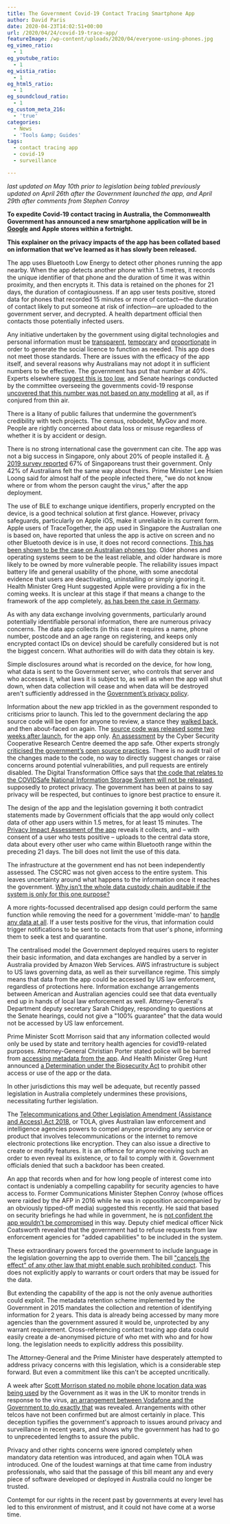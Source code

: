 ```yaml
---
title: The Government Covid-19 Contact Tracing Smartphone App
author: David Paris
date: 2020-04-23T14:02:51+00:00
url: /2020/04/24/covid-19-trace-app/
featureImage: /wp-content/uploads/2020/04/everyone-using-phones.jpg
eg_vimeo_ratio:
  - 1
eg_youtube_ratio:
  - 1
eg_wistia_ratio:
  - 1
eg_html5_ratio:
  - 1
eg_soundcloud_ratio:
  - 1
eg_custom_meta_216:
  - 'true'
categories:
  - News
  - 'Tools &amp; Guides'
tags:
  - contact tracing app
  - covid-19
  - surveillance

---
```

_last updated on May 10th prior to legislation being tabled_
_previously updated on April 26th after the Government launched the app, and _April 29th after comments from Stephen Conroy__

**To expedite Covid-19 contact tracing in Australia, the Commonwealth Government has announced a new smartphone application will be in [Google][1] and Apple stores within a fortnight.**

**This explainer on the privacy impacts of the app has been collated based on information that we&#8217;ve learned as it has slowly been released.**

The app uses Bluetooth Low Energy to detect other phones running the app nearby. When the app detects another phone within 1.5 metres, it records the unique identifier of that phone and the duration of time it was within proximity, and then encrypts it. This data is retained on the phones for 21 days, the duration of contagiousness. If an app user tests positive, stored data for phones that recorded 15 minutes or more of contact—the duration of contact likely to put someone at risk of infection—are uploaded to the government server, and decrypted. A health department official then contacts those potentially infected users.

Any initiative undertaken by the government using digital technologies and personal information must be <span style="text-decoration: underline;">transparent</span>, <span style="text-decoration: underline;">temporary</span> and <span style="text-decoration: underline;">proportionate</span> in order to generate the social licence to function as needed. This app does not meet those standards. There are issues with the efficacy of the app itself, and several reasons why Australians may not adopt it in sufficient numbers to be effective. The government has put that number at 40%. Experts elsewhere [suggest this is too low][2], and Senate hearings conducted by the committee overseeing the governments covid-19 response [uncovered that this number was not based on any modelling][3] at all, as if conjured from thin air.

There is a litany of public failures that undermine the government&#8217;s credibility with tech projects. The census, robodebt, MyGov and more. People are rightly concerned about data loss or misuse regardless of whether it is by accident or design.

There is no strong international case the government can cite. The app was not a big success in Singapore, only about 20% of people installed it. [A 2019 survey reported][4] 67% of Singaporeans trust their government. Only 42% of Australians felt the same way about theirs. Prime Minister Lee Hsien Loong said for almost half of the people infected there, "we do not know where or from whom the person caught the virus," after the app deployment.

The use of BLE to exchange unique identifiers, properly encrypted on the device, is a good technical solution at first glance. However, privacy safeguards, particularly on Apple iOS, make it unreliable in its current form. Apple users of TraceTogether, the app used in Singapore the Australian one is based on, have reported that unless the app is active on screen and no other Bluetooth device is in use, it does not record connections. [This has been shown to be the case on Australian phones too][5]. Older phones and operating systems seem to be the least reliable, and older hardware is more likely to be owned by more vulnerable people. The reliability issues impact battery life and general usability of the phone, with some anecdotal evidence that users are deactivating, uninstalling or simply ignoring it. Health Minister Greg Hunt suggested Apple were providing a fix in the coming weeks. It is unclear at this stage if that means a change to the framework of the app completely, [as has been the case in Germany][6].

As with any data exchange involving governments, particularly around potentially identifiable personal information, there are numerous privacy concerns. The data app collects (in this case it requires a name, phone number, postcode and an age range on registering, and keeps only encrypted contact IDs on device) should be carefully considered but is not the biggest concern. What authorities will do with data they obtain is key.

Simple disclosures around what is recorded on the device, for how long, what data is sent to the Government server, who controls that server and who accesses it, what laws it is subject to, as well as when the app will shut down, when data collection will cease and when data will be destroyed aren't sufficiently addressed in the [Government&#8217;s privacy policy][7].

Information about the new app trickled in as the government responded to criticisms prior to launch. This led to the government declaring the app source code will be open for anyone to review, a stance they [walked back,][8] and then about-faced on again. The [source code was released some two weeks after launch][9], for the app only. [An assessment][10] by the Cyber Security Cooperative Research Centre deemed the app safe. Other experts strongly [criticised the government&#8217;s open source practices][11]. There is no audit trail of the changes made to the code, no way to directly suggest changes or raise concerns around potential vulnerabilities, and pull requests are entirely disabled. The Digital Transformation Office says that [the code that relates to the COVIDSafe National Information Storage System will not be released][12], supposedly to protect privacy. The government has been at pains to say privacy will be respected, but continues to ignore best practice to ensure it.

The design of the app and the legislation governing it both contradict statements made by Government officials that the app would only collect data of other app users within 1.5 metres, for at least 15 minutes. The [Privacy Impact Assessment of the app][13] reveals it collects, and – with consent of a user who tests positive – uploads to the central data store, data about every other user who came within Bluetooth range within the preceding 21 days. The bill does not limit the use of this data.

The infrastructure at the government end has not been independently assessed. The CSCRC was not given access to the entire system. This leaves uncertainty around what happens to the information once it reaches the government. <span style="text-decoration: underline;">Why isn't the whole data custody chain auditable if the system is only for this one purpose?</span>

A more rights-focussed decentralised app design could perform the same function while removing the need for a government 'middle-man' to [handle any data at all][14]. If a user tests positive for the virus, that information could trigger notifications to be sent to contacts from that user's phone, informing them to seek a test and quarantine.

The centralised model the Government deployed requires users to register their basic information, and data exchanges are handled by a server in Australia provided by Amazon Web Services. AWS infrastructure is subject to US laws governing data, as well as their surveillance regime. This simply means that data from the app could be accessed by US law enforcement, regardless of protections here. Information exchange arrangements between American and Australian agencies could see that data eventually end up in hands of local law enforcement as well. Attorney-General's Department deputy secretary Sarah Chidgey, responding to questions at the Senate hearings, could not give a "100% guarantee" that the data would not be accessed by US law enforcement.

Prime Minister Scott Morrison said that any information collected would only be used by state and territory health agencies for covid19-related purposes. Attorney-General Christian Porter stated police will be barred from [accessing metadata from the app][15]. And Health Minister Greg Hunt announced [a Determination under the Biosecurity Act][16] to prohibit other access or use of the app or the data.

In other jurisdictions this may well be adequate, but recently passed legislation in Australia completely undermines these provisions, necessitating further legislation.

The [Telecommunications and Other Legislation Amendment (Assistance and Access) Act 2018][17], or TOLA, gives Australian law enforcement and intelligence agencies powers to compel anyone providing any service or product that involves telecommunications or the internet to remove electronic protections like encryption. They can also issue a directive to create or modify features. It is an offence for anyone receiving such an order to even reveal its existence, or to fail to comply with it. Government officials denied that such a backdoor has been created.

An app that records when and for how long people of interest come into contact is undeniably a compelling capability for security agencies to have access to. Former Communications Minister Stephen Conroy (whose offices were raided by the AFP in 2016 while he was in opposition accompanied by an obviously tipped-off media) suggested this recently. He said that based on security briefings he had while in government, he is [not confident the app wouldn&#8217;t be compromised][18] in this way. Deputy chief medical officer Nick Coatsworth revealed that the government had to refuse requests from law enforcement agencies for "added capabilities" to be included in the system.

These extraordinary powers forced the government to include language in the legislation governing the app to override them. The bill ["cancels the effect" of any other law that might enable such prohibited conduct][19]. This does not explicitly apply to warrants or court orders that may be issued for the data.

But extending the capability of the app is not the only avenue authorities could exploit. The metadata retention scheme implemented by the Government in 2015 mandates the collection and retention of identifying information for 2 years. This data is already being accessed by many more agencies than the government assured it would be, unprotected by any warrant requirement. Cross-referencing contact tracing app data could easily create a de-anonymised picture of who met with who and for how long. the legislation needs to explicitly address this possibility.

The Attorney-General and the Prime Minister have desperately attempted to address privacy concerns with this legislation, which is a considerable step forward. But even a commitment like this can't be accepted uncritically.

A week after [Scott Morrison stated no mobile phone location data was being used][20] by the Government as it was in the UK to monitor trends in response to the virus, [an arrangement between Vodafone and the Government to do exactly that][21] was revealed. Arrangements with other telcos have not been confirmed but are almost certainly in place. This deception typifies the government's approach to issues around privacy and surveillance in recent years, and shows why the government has had to go to unprecedented lengths to assure the public.

Privacy and other rights concerns were ignored completely when mandatory data retention was introduced, and again when TOLA was introduced. One of the loudest warnings at that time came from industry professionals, who said that the passage of this bill meant any and every piece of software developed or deployed in Australia could no longer be trusted.

Contempt for our rights in the recent past by governments at every level has led to this environment of mistrust, and it could not have come at a worse time.

 [1]: https://play.google.com/store/apps/details?id=au.gov.health.covidsafe
 [2]: https://www.economist.com/science-and-technology/2020/04/16/app-based-contact-tracing-may-help-countries-get-out-of-lockdown
 [3]: https://twitter.com/denhamsadler/status/1257908548974993408
 [4]: https://www.edelman.com/sites/g/files/aatuss191/files/2019-02/2019_Edelman_Trust_Barometer_Global_Report_2.pdf
 [5]: https://www.theguardian.com/world/2020/may/06/covidsafe-app-is-not-working-properly-on-iphones-authorities-admit
 [6]: https://techcrunch.com/2020/04/27/germany-ditches-centralized-approach-to-app-for-covid-19-contacts-tracing/
 [7]: https://www.health.gov.au/covidsafe-privacy-policy
 [8]: https://www.itnews.com.au/news/health-minister-now-unsure-if-source-code-for-covid-contact-tracing-app-is-safe-to-release-546981
 [9]: https://github.com/AU-COVIDSafe
 [10]: https://www.abc.net.au/news/2020-04-21/cyber-agency-supports-security-coronavirus-tracing-app/12168136
 [11]: https://www.innovationaus.com/covidsafe-code-released-but-developers-unhappy/
 [12]: https://www.dta.gov.au/news/dta-publicly-releases-covidsafe-application-source-code
 [13]: https://www.health.gov.au/resources/publications/covidsafe-application-privacy-impact-assessment
 [14]: https://github.com/vteague/contactTracing/blob/master/blog/2020-03-30TweakingTracetogether.md
 [15]: https://www.brisbanetimes.com.au/politics/federal/attorney-general-to-ban-police-from-accessing-coronavirus-app-metadata-20200422-p54m6e.html
 [16]: https://www.legislation.gov.au/Details/F2020L00480/Html/Text
 [17]: https://www.legislation.gov.au/Details/C2018A00148
 [18]: https://twitter.com/joshgnosis/status/1255058581621108742
 [19]: https://www.ag.gov.au/RightsAndProtections/Privacy/Pages/COVIDSafelegislation.aspx
 [20]: https://www.pm.gov.au/media/press-conference-australian-parliament-house-act-12
 [21]: https://www.smh.com.au/technology/mobile-phone-location-data-used-to-track-australians-movements-during-coronavirus-crisis-20200404-p54h09.html
